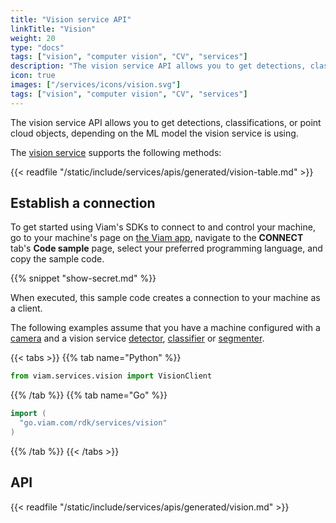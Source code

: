 ```yaml
---
title: "Vision service API"
linkTitle: "Vision"
weight: 20
type: "docs"
tags: ["vision", "computer vision", "CV", "services"]
description: "The vision service API allows you to get detections, classifications, or point cloud objects, depending on the ML model the vision service is using."
icon: true
images: ["/services/icons/vision.svg"]
tags: ["vision", "computer vision", "CV", "services"]
---
```


The vision service API allows you to get detections, classifications, or point cloud objects, depending on the ML model the vision service is using.

The [vision service](/services/vision/) supports the following methods:

{{< readfile "/static/include/services/apis/generated/vision-table.md" >}}

## Establish a connection

To get started using Viam's SDKs to connect to and control your machine, go to your machine's page on [the Viam app](https://app.viam.com), navigate to the **CONNECT** tab's **Code sample** page, select your preferred programming language, and copy the sample code.

{{% snippet "show-secret.md" %}}

When executed, this sample code creates a connection to your machine as a client.

The following examples assume that you have a machine configured with a [camera](/components/camera/) and a vision service [detector](/services/vision/#detections), [classifier](/services/vision/#classifications) or [segmenter](/services/vision/#segmentations).

{{< tabs >}}
{{% tab name="Python" %}}

```python
from viam.services.vision import VisionClient
```

{{% /tab %}}
{{% tab name="Go" %}}

```go
import (
  "go.viam.com/rdk/services/vision"
)
```

{{% /tab %}}
{{< /tabs >}}

## API

{{< readfile "/static/include/services/apis/generated/vision.md" >}}
